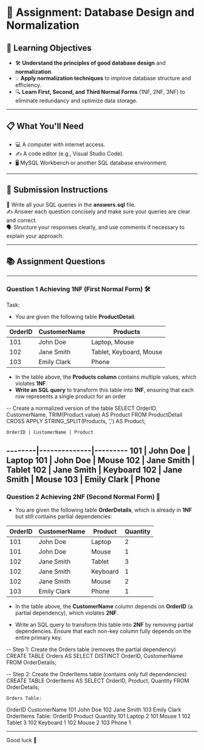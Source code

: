 # 📝 Assignment: Database Design and Normalization

## 🎯 **Learning Objectives**
* 🛠️ **Understand the principles of good database design** and **normalization**.
* 💡 **Apply normalization techniques** to improve database structure and efficiency.
* 🔍 **Learn First, Second, and Third Normal Forms** (1NF, 2NF, 3NF) to eliminate redundancy and optimize data storage.

---

## 📋 **What You'll Need**
* 💻 A computer with internet access.
* ✍️ A code editor (e.g., Visual Studio Code).
* 🖥️ MySQL Workbench or another SQL database environment.

---


## 📝 Submission Instructions  
📂 Write all your SQL queries in the **answers.sql** file.  
✍️ Answer each question concisely and make sure your queries are clear and correct.  
🗣️ Structure your responses clearly, and use comments if necessary to explain your approach.

--- 

## 📚 Assignment Questions

---

### Question 1 Achieving 1NF (First Normal Form) 🛠️
Task:
- You are given the following table **ProductDetail**:

| OrderID | CustomerName  | Products                        |
|---------|---------------|---------------------------------|
| 101     | John Doe      | Laptop, Mouse                   |
| 102     | Jane Smith    | Tablet, Keyboard, Mouse         |
| 103     | Emily Clark   | Phone                           |


- In the table above, the **Products column** contains multiple values, which violates **1NF**.
- **Write an SQL query** to transform this table into **1NF**, ensuring that each row represents a single product for an order

-- Create a normalized version of the table
SELECT 
    OrderID,
    CustomerName,
    TRIM(Product.value) AS Product
FROM 
    ProductDetail
CROSS APPLY 
    STRING_SPLIT(Products, ',') AS Product;

    OrderID | CustomerName | Product
--------|--------------|---------
101     | John Doe     | Laptop
101     | John Doe     | Mouse
102     | Jane Smith   | Tablet
102     | Jane Smith   | Keyboard
102     | Jane Smith   | Mouse
103     | Emily Clark  | Phone
--- 

### Question 2 Achieving 2NF (Second Normal Form) 🧩

- You are given the following table **OrderDetails**, which is already in **1NF** but still contains partial dependencies:

| OrderID | CustomerName  | Product      | Quantity |
|---------|---------------|--------------|----------|
| 101     | John Doe      | Laptop       | 2        |
| 101     | John Doe      | Mouse        | 1        |
| 102     | Jane Smith    | Tablet       | 3        |
| 102     | Jane Smith    | Keyboard     | 1        |
| 102     | Jane Smith    | Mouse        | 2        |
| 103     | Emily Clark   | Phone        | 1        |

- In the table above, the **CustomerName** column depends on **OrderID** (a partial dependency), which violates **2NF**. 

- Write an SQL query to transform this table into **2NF** by removing partial dependencies. Ensure that each non-key column fully depends on the entire primary key.

-- Step 1: Create the Orders table (removes the partial dependency)
CREATE TABLE Orders AS
SELECT DISTINCT 
    OrderID, 
    CustomerName
FROM 
    OrderDetails;

-- Step 2: Create the OrderItems table (contains only full dependencies)
CREATE TABLE OrderItems AS
SELECT 
    OrderID, 
    Product, 
    Quantity
FROM 
    OrderDetails;

    Orders Table:
OrderID	CustomerName
101	    John Doe
102	    Jane Smith
103	    Emily Clark
OrderItems Table:
OrderID	Product	Quantity
101	    Laptop	2
101	    Mouse	1
102	    Tablet	3
102    	Keyboard	1
102	    Mouse	2
103	    Phone	1


---
Good luck 🚀
